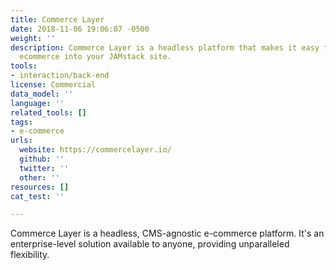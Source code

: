 ```yaml
---
title: Commerce Layer
date: 2018-11-06 19:06:07 -0500
weight: ''
description: Commerce Layer is a headless platform that makes it easy to build enterprise-level
  ecommerce into your JAMstack site.
tools:
- interaction/back-end
license: Commercial
data_model: ''
language: ''
related_tools: []
tags:
- e-commerce
urls:
  website: https://commercelayer.io/
  github: ''
  twitter: ''
  other: ''
resources: []
cat_test: ''

---
```

Commerce Layer is a headless, CMS-agnostic e-commerce platform. It's an enterprise-level solution available to anyone, providing unparalleled flexibility.